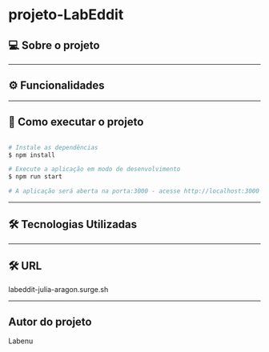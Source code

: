 # projeto-LabEddit

## 💻 Sobre o projeto



---

## ⚙️ Funcionalidades


---

## 🚀 Como executar o projeto

```bash

# Instale as dependências
$ npm install

# Execute a aplicação em modo de desenvolvimento
$ npm run start

# A aplicação será aberta na porta:3000 - acesse http://localhost:3000

```
---

## 🛠 Tecnologias Utilizadas



---

## 🛠 URL

labeddit-julia-aragon.surge.sh

---

## Autor do projeto

Labenu
